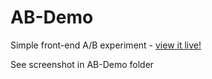 # AB-Demo
Simple front-end A/B experiment - [view it live!](http://dataanalyticsnyc.com/AB-test/)

See screenshot in AB-Demo folder
